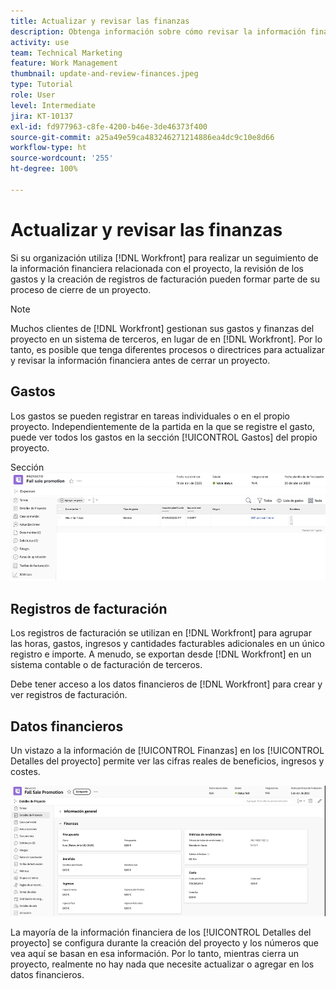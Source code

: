 ```yaml
---
title: Actualizar y revisar las finanzas
description: Obtenga información sobre cómo revisar la información financiera asociada a un proyecto en  [!DNL  Workfront].
activity: use
team: Technical Marketing
feature: Work Management
thumbnail: update-and-review-finances.jpeg
type: Tutorial
role: User
level: Intermediate
jira: KT-10137
exl-id: fd977963-c8fe-4200-b46e-3de46373f400
source-git-commit: a25a49e59ca483246271214886ea4dc9c10e8d66
workflow-type: ht
source-wordcount: '255'
ht-degree: 100%

---
```


# Actualizar y revisar las finanzas

Si su organización utiliza [!DNL Workfront] para realizar un seguimiento de la información financiera relacionada con el proyecto, la revisión de los gastos y la creación de registros de facturación pueden formar parte de su proceso de cierre de un proyecto.

>[!NOTE]
>
>Muchos clientes de [!DNL Workfront] gestionan sus gastos y finanzas del proyecto en un sistema de terceros, en lugar de en [!DNL Workfront]. Por lo tanto, es posible que tenga diferentes procesos o directrices para actualizar y revisar la información financiera antes de cerrar un proyecto.


## Gastos

Los gastos se pueden registrar en tareas individuales o en el propio proyecto. Independientemente de la partida en la que se registre el gasto, puede ver todos los gastos en la sección [!UICONTROL Gastos] del propio proyecto.

Sección ![[!UICONTROL Gastos] de un proyecto](assets/expense-section.png)

## Registros de facturación

Los registros de facturación se utilizan en [!DNL Workfront] para agrupar las horas, gastos, ingresos y cantidades facturables adicionales en un único registro e importe. A menudo, se exportan desde [!DNL Workfront] en un sistema contable o de facturación de terceros.

Debe tener acceso a los datos financieros de [!DNL Workfront] para crear y ver registros de facturación.

## Datos financieros

Un vistazo a la información de [!UICONTROL Finanzas] en los [!UICONTROL Detalles del proyecto] permite ver las cifras reales de beneficios, ingresos y costes.

![Sección de finanzas de la ventana [!UICONTROL Detalles del proyecto] en un proyecto](assets/finance-section-project-details.png)

La mayoría de la información financiera de los [!UICONTROL Detalles del proyecto] se configura durante la creación del proyecto y los números que vea aquí se basan en esa información. Por lo tanto, mientras cierra un proyecto, realmente no hay nada que necesite actualizar o agregar en los datos financieros.

<!---
learn more urls
Create billing records
Manage project expenses
Project finances
--->
